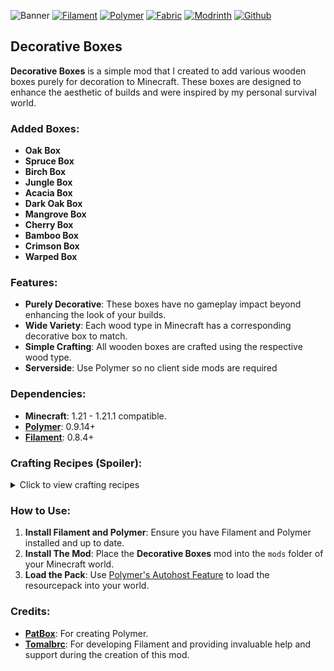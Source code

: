 ![Banner](https://cdn.modrinth.com/data/cached_images/d0d8d27986e0b2bfcf4231028fbd26adf786a04f.jpeg)
[![Filament](https://cdn.modrinth.com/data/cached_images/36c39e31545c2667e224c7cd9a6a53ed8436b608.png)](https://modrinth.com/mod/filament)
[![Polymer](https://imgur.com/Tosv37t.png)](https://modrinth.com/mod/polymer)
[![Fabric](https://cdn.modrinth.com/data/cached_images/b5f2bbe24d378d863f70c8b4bf7bf9c0ef2b56f7.png)](https://fabricmc.net/)
[![Modrinth](https://cdn.modrinth.com/data/cached_images/50f2eaa6263492cc65f49ef84a31e7d9fb51179c.png)](https://modrinth.com/mod/decorative-boxes)
[![Github](https://cdn.modrinth.com/data/cached_images/41dfe80a399c0c8466f8cecc9f35048de5066e11.png)](https://github.com/serverside-swzo/DecorativeBoxes)

## Decorative Boxes
**Decorative Boxes** is a simple mod that I created to add various wooden boxes purely for decoration to Minecraft. These boxes are designed to enhance the aesthetic of builds and were inspired by my personal survival world.

### Added Boxes:
- **Oak Box**
- **Spruce Box**
- **Birch Box**
- **Jungle Box**
- **Acacia Box**
- **Dark Oak Box**
- **Mangrove Box**
- **Cherry Box**
- **Bamboo Box**
- **Crimson Box**
- **Warped Box**

### Features:
- **Purely Decorative**: These boxes have no gameplay impact beyond enhancing the look of your builds.
- **Wide Variety**: Each wood type in Minecraft has a corresponding decorative box to match.
- **Simple Crafting**: All wooden boxes are crafted using the respective wood type.
- **Serverside**: Use Polymer so no client side mods are required

### Dependencies:
- **Minecraft**: 1.21 - 1.21.1 compatible.
- **[Polymer](https://modrinth.com/mod/polymer)**: 0.9.14+
- **[Filament](https://modrinth.com/mod/filament)**: 0.8.4+

### Crafting Recipes (Spoiler):
<details>
<summary>Click to view crafting recipes</summary>

- **Oak Box**: 
  
  ![Oak Box](https://cdn.modrinth.com/data/cached_images/e45294500abcb1ee5513234e67157fce35a10a04.png)

-   _Recipes Are Same For All Wood Types Only Difference is the type of slab used in the recipe._
 
</details>

### How to Use:
1. **Install Filament and Polymer**: Ensure you have Filament and Polymer installed and up to date.
2. **Install The Mod**: Place the **Decorative Boxes** mod into the `mods` folder of your Minecraft world.
3. **Load the Pack**: Use [Polymer's Autohost Feature](https://polymer.pb4.eu/latest/user/resource-pack-hosting/) to load the resourcepack into your world.


### Credits:
- **[PatBox](https://modrinth.com/user/Patbox)**: For creating Polymer.
- **[Tomalbrc](https://modrinth.com/user/tomalbrc)**: For developing Filament and providing invaluable help and support during the creation of this mod.
